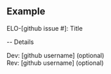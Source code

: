 ## Example
ELO-[github issue #]: Title

-- Details

Dev: [github username] (optional)<br>
Rev: [github username] (optional)